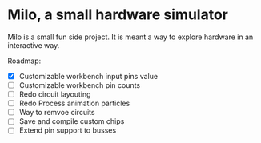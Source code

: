 # Milo, a small hardware simulator

Milo is a small fun side project. It is meant a way to explore hardware in an interactive way.

Roadmap:
- [x] Customizable workbench input pins value
- [ ] Customizable workbench pin counts
- [ ] Redo circuit layouting
- [ ] Redo Process animation particles
- [ ] Way to remvoe circuits  
- [ ] Save and compile custom chips
- [ ] Extend pin support to busses